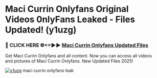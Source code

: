 # Maci Currin Onlyfans Original Videos 0nlyFans Leaked - Files Updated! (y1uzg)

<h3>🔴 CLICK HERE 🌐==►► <a href="https://tinyurl.com/2wckxsce" rel="nofollow">Maci Currin Onlyfans Updated Files</a></h3>

Get Maci Currin Onlyfans and all content. Now you can access all videos and pictures of Maci Currin Onlyfans. New Updated Files 2025!

[![y1uzg](https://i.imgur.com/AFduVYN.gif)](https://tinyurl.com/2wckxsce)
maci currin onlyfans leak